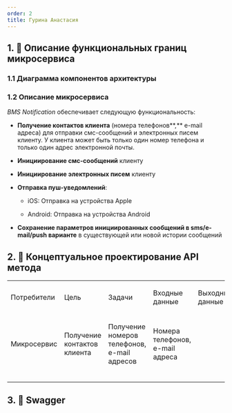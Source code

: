 ```yaml
---
order: 2
title: Гурина Анастасия
---
```


## 1\. 📖 Описание функциональных границ микросервиса

### 1\.1 Диаграмма компонентов архитектуры

<mermaid path="./fio-proektirovanie-api-2.mermaid" width="780px" height="202px"/>

### 1\.2 Описание микросервиса

*BMS Notification* обеспечивает следующую функциональность:

-  **Получение контактов клиента** (номера телефонов**,** e-mail адреса) для отправки смс-сообщений и электронных писем клиенту. У клиента может быть только один номер телефона и только один адрес электронной почты.

-  **Инициирование смс-сообщений** клиенту

-  **Инициирование электронных писем** клиенту

-  **Отправка пуш-уведомлений**:

   -  iOS: Отправка на устройства Apple

   -  Android: Отправка на устройства Android

-  **Сохранение параметров инициированных сообщений в sms/e-mail/push варианте**  в существующей или новой истории сообщений

## 2\. 🧩 Концептуальное проектирование API метода

<table header="row">
<colgroup><col width="156"/><col width="156"/><col width="156"/><col width="192"/><col width="239"/></colgroup>
<tr>
<td>

Потребители

</td>
<td>

Цель

</td>
<td>

Задачи

</td>
<td>

Входные данные

</td>
<td>

Выходные данные

</td>
</tr>
<tr>
<td>

Микросервис

</td>
<td>

Получение контактов клиента

</td>
<td>

Получение номеров телефонов, e-mail адресов

</td>
<td>

Номера телефонов, e-mail адреса

</td>
<td>



</td>
</tr>
<tr>
<td>



</td>
<td>



</td>
<td>



</td>
<td>



</td>
<td>



</td>
</tr>
<tr>
<td>



</td>
<td>



</td>
<td>



</td>
<td>



</td>
<td>



</td>
</tr>
<tr>
<td>



</td>
<td>



</td>
<td>



</td>
<td>



</td>
<td>



</td>
</tr>
</table>

## 3\. 🤝 Swagger

<openapi src="./fio-proektirovanie-api-2.yaml" flag="true"/>

### 